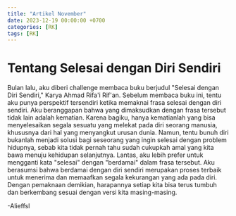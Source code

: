```yaml
---
title: "Artikel November"
date: 2023-12-19 00:00:00 +0700
categories: [RK]
tags: [RK]
---
```


# Tentang Selesai dengan Diri Sendiri

Bulan lalu, aku diberi challenge membaca buku berjudul "Selesai dengan Diri Sendiri," Karya Ahmad Rifa'i Rif'an. Sebelum membaca buku ini, tentu aku punya perspektif tersendiri ketika memaknai frasa selesai dengan diri sendiri. Aku beranggapan bahwa yang dimaksudkan dengan frasa tersebut tidak lain adalah kematian. Karena bagiku, hanya kematianlah yang bisa menyelesaikan segala sesuatu yang melekat pada diri seorang manusia, khususnya dari hal yang menyangkut urusan dunia. Namun, tentu bunuh diri bukanlah menjadi solusi bagi seseorang yang ingin selesai dengan problem hidupnya, sebab kita tidak pernah tahu sudah cukupkah amal yang kita bawa menuju kehidupan selanjutnya. Lantas, aku lebih prefer untuk mengganti kata "selesai" dengan "berdamai" dalam frasa tersebut. Aku berasumsi bahwa berdamai dengan diri sendiri merupakan proses terbaik untuk menerima dan memaafkan segala kekurangan yang ada pada diri. Dengan pemaknaan demikian, harapannya setiap kita bisa terus tumbuh dan berkembang sesuai dengan versi kita masing-masing.

-Alieffsl
